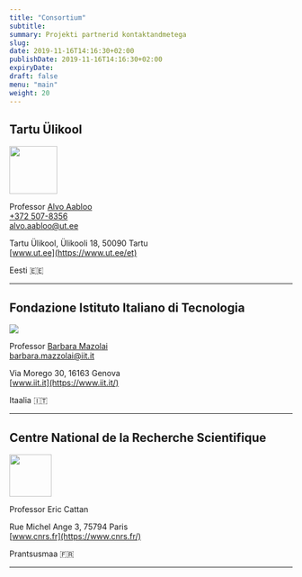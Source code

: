 ```yaml
---
title: "Consortium"
subtitle:
summary: Projekti partnerid kontaktandmetega
slug:
date: 2019-11-16T14:16:30+02:00
publishDate: 2019-11-16T14:16:30+02:00
expiryDate: 
draft: false
menu: "main"
weight: 20
---
```


## Tartu Ülikool

<img srcset="/img/ut-logo.png, /img/ut-logo@2x.png 2x" src="/img/ut-logo.png" width="85px">

Professor [Alvo Aabloo](https://ims.ut.ee/User:Alvo)<br/>
[+372 507-8356](tel:+3725078356)<br/>
<alvo.aabloo@ut.ee>

Tartu Ülikool, Ülikooli 18, 50090 Tartu<br/>
[www.ut.ee](https://www.ut.ee/et)

Eesti 🇪🇪

---

## Fondazione Istituto Italiano di Tecnologia

<img srcset="/img/iit-logo.jpg, /img/iit-logo@2x.jpg 2x" src="/img/iit-logo.jpg" />

Professor [Barbara Mazolai](https://mbr.iit.it/about/barbara-mazzolai.html)<br/>
<barbara.mazzolai@iit.it>

Via Morego 30, 16163 Genova<br/>
[www.iit.it](https://www.iit.it/)

Itaalia 🇮🇹

---

## Centre National de la Recherche Scientifique

<img src="/img/cnrs-logo.svg" width="75px" />

Professor Eric Cattan

Rue Michel Ange 3, 75794 Paris<br/>
[www.cnrs.fr](https://www.cnrs.fr/)<br/>

Prantsusmaa 🇫🇷

---
